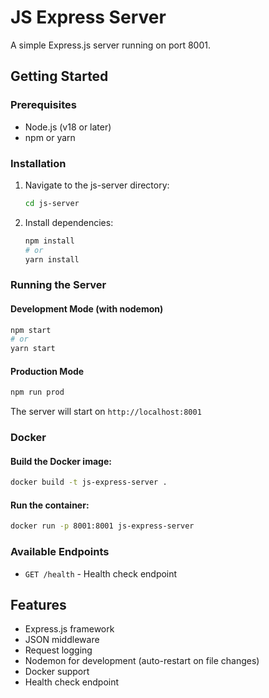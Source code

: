 # JS Express Server

A simple Express.js server running on port 8001.

## Getting Started

### Prerequisites
- Node.js (v18 or later)
- npm or yarn

### Installation

1. Navigate to the js-server directory:
   ```bash
   cd js-server
   ```

2. Install dependencies:
   ```bash
   npm install
   # or
   yarn install
   ```

### Running the Server

#### Development Mode (with nodemon)
```bash
npm start
# or
yarn start
```

#### Production Mode
```bash
npm run prod
```

The server will start on `http://localhost:8001`

### Docker

#### Build the Docker image:
```bash
docker build -t js-express-server .
```

#### Run the container:
```bash
docker run -p 8001:8001 js-express-server
```

### Available Endpoints

- `GET /health` - Health check endpoint

## Features

- Express.js framework
- JSON middleware
- Request logging
- Nodemon for development (auto-restart on file changes)
- Docker support
- Health check endpoint
